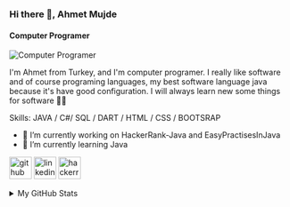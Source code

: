 ### Hi there 👋, Ahmet Mujde
#### Computer Programer
![Computer Programer](https://media-exp1.licdn.com/dms/image/C4D16AQHHP8_tBPgLGQ/profile-displaybackgroundimage-shrink_200_800/0/1625861760214?e=1631145600&v=beta&t=-Ea-qs5h96NR1mKjpEYvZPuo1oKgPOjWWrMunVRX-DU)

I'm Ahmet from Turkey, and I'm computer programer. I really like software and of course programing languages, my best software language java because it's have good configuration. I will always learn new some things for software 🧑‍💻

Skills: JAVA / C#/ SQL / DART / HTML / CSS / BOOTSRAP 

- 🔭 I’m currently working on HackerRank-Java and EasyPractisesInJava 
- 🌱 I’m currently learning Java 


[<img src='https://cdn.jsdelivr.net/npm/simple-icons@3.0.1/icons/github.svg' alt='github' height='40'>](https://github.com/ahmetmujde)  [<img src='https://cdn.jsdelivr.net/npm/simple-icons@3.0.1/icons/linkedin.svg' alt='linkedin' height='40'>](https://www.linkedin.com/in/ahmet-mujde/)  [<img src='https://cdn.jsdelivr.net/npm/simple-icons@3.0.1/icons/hackerrank.svg' alt='hackerrank' height='40'>](https://www.hackerrank.com/mujde_ahmet)  

<details>
  <summary>
    My GitHub Stats
  </summary>
  
  <p>
    <img src="https://github-readme-stats.vercel.app/api?username=ahmetmujde&show_icons=true&bg_color=end">
    <img src="https://github-readme-stats.vercel.app/api/top-langs/?username=ahmetmujde&layout=compact">
  </p>

</details>

